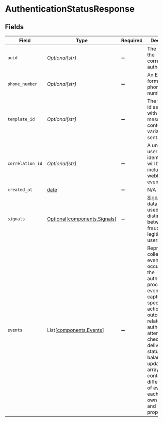 # AuthenticationStatusResponse


## Fields

| Field                                                                                                                                                                                                                                                                                                                  | Type                                                                                                                                                                                                                                                                                                                   | Required                                                                                                                                                                                                                                                                                                               | Description                                                                                                                                                                                                                                                                                                            | Example                                                                                                                                                                                                                                                                                                                |
| ---------------------------------------------------------------------------------------------------------------------------------------------------------------------------------------------------------------------------------------------------------------------------------------------------------------------- | ---------------------------------------------------------------------------------------------------------------------------------------------------------------------------------------------------------------------------------------------------------------------------------------------------------------------- | ---------------------------------------------------------------------------------------------------------------------------------------------------------------------------------------------------------------------------------------------------------------------------------------------------------------------- | ---------------------------------------------------------------------------------------------------------------------------------------------------------------------------------------------------------------------------------------------------------------------------------------------------------------------- | ---------------------------------------------------------------------------------------------------------------------------------------------------------------------------------------------------------------------------------------------------------------------------------------------------------------------- |
| `uuid`                                                                                                                                                                                                                                                                                                                 | *Optional[str]*                                                                                                                                                                                                                                                                                                        | :heavy_minus_sign:                                                                                                                                                                                                                                                                                                     | The UUID of the corresponding authentication.                                                                                                                                                                                                                                                                          |                                                                                                                                                                                                                                                                                                                        |
| `phone_number`                                                                                                                                                                                                                                                                                                         | *Optional[str]*                                                                                                                                                                                                                                                                                                        | :heavy_minus_sign:                                                                                                                                                                                                                                                                                                     | An E.164 formatted phone number.                                                                                                                                                                                                                                                                                       | +1234567890                                                                                                                                                                                                                                                                                                            |
| `template_id`                                                                                                                                                                                                                                                                                                          | *Optional[str]*                                                                                                                                                                                                                                                                                                        | :heavy_minus_sign:                                                                                                                                                                                                                                                                                                     | The template id associated with the message content variant to be sent.                                                                                                                                                                                                                                                |                                                                                                                                                                                                                                                                                                                        |
| `correlation_id`                                                                                                                                                                                                                                                                                                       | *Optional[str]*                                                                                                                                                                                                                                                                                                        | :heavy_minus_sign:                                                                                                                                                                                                                                                                                                     | A unique, user-defined identifier that will be included in webhook events.                                                                                                                                                                                                                                             |                                                                                                                                                                                                                                                                                                                        |
| `created_at`                                                                                                                                                                                                                                                                                                           | [date](https://docs.python.org/3/library/datetime.html#date-objects)                                                                                                                                                                                                                                                   | :heavy_minus_sign:                                                                                                                                                                                                                                                                                                     | N/A                                                                                                                                                                                                                                                                                                                    |                                                                                                                                                                                                                                                                                                                        |
| `signals`                                                                                                                                                                                                                                                                                                              | [Optional[components.Signals]](../../models/components/signals.md)                                                                                                                                                                                                                                                     | :heavy_minus_sign:                                                                                                                                                                                                                                                                                                     | [Signals](/guides/prevent-fraud#signals) are data points used to distinguish between fraudulent and legitimate users.                                                                                                                                                                                                  |                                                                                                                                                                                                                                                                                                                        |
| `events`                                                                                                                                                                                                                                                                                                               | List[[components.Events](../../models/components/events.md)]                                                                                                                                                                                                                                                           | :heavy_minus_sign:                                                                                                                                                                                                                                                                                                     | Represents a collection of events that occur during the authentication process. Each event captures specific actions and outcomes related to the authentication attempts, checks, delivery statuses, and balance updates. The array can contain different types of events, each with its own structure and properties. |                                                                                                                                                                                                                                                                                                                        |